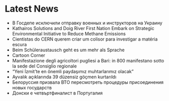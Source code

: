 # Latest News
-  В Госдепе исключили отправку военных и инструкторов на Украину
-  Kathairos Solutions and Doig River First Nation Embark on Strategic Environmental Initiative to Reduce Methane Emissions
-  Cientistas do CERN querem criar um colisor para investigar a matéria escura
-  Beim Schüleraustausch geht es um mehr als Sprache
-  Cartoon Corner
-  Manifestazione degli agricoltori pugliesi a Bari: in 800 manifestano sotto la sede del Consiglio regionale
-  “Yeni İzmit’te en önemli paydaşımız muhtarlarımız olacak”
-  Ayvalık açıklarında 39 düzensiz göçmen kurtarıldı
-  Белоруссия призвала ВТО пересмотреть процедуры присоединения новых государств
-  Донски е четвъртфиналист в Португалия
